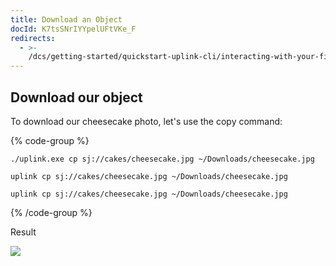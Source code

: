 ```yaml
---
title: Download an Object
docId: K7tsSNrIYYpelUFtVKe_F
redirects:
  - >-
    /dcs/getting-started/quickstart-uplink-cli/interacting-with-your-first-object/download-an-object
---
```


## Download our object

To download our cheesecake photo, let's use the copy command:

{% code-group %}

```windows
./uplink.exe cp sj://cakes/cheesecake.jpg ~/Downloads/cheesecake.jpg
```

```macos
uplink cp sj://cakes/cheesecake.jpg ~/Downloads/cheesecake.jpg
```

```linux
uplink cp sj://cakes/cheesecake.jpg ~/Downloads/cheesecake.jpg
```

{% /code-group %}

Result

![](https://archbee-image-uploads.s3.amazonaws.com/kv3plx2xmXcUGcVl4Lttj/w2PAkMtn5GYCDJAt30cmP_downloadobject.png)
